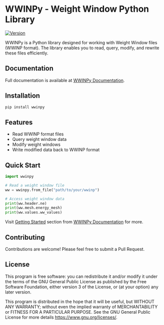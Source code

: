 # WWINPy - Weight Window Python Library

[![Version](https://img.shields.io/badge/version-0.1.5-blue.svg)](https://github.com/monleon96/WWINPy)

WWINPy is a Python library designed for working with Weight Window files (WWINP format). The library enables you to read, query, modify, and rewrite these files efficiently.

## Documentation

Full documentation is available at [WWINPy Documentation](https://wwinpy.readthedocs.io/en/latest/#).

## Installation

```bash
pip install wwinpy
```

## Features

- Read WWINP format files
- Query weight window data
- Modify weight windows
- Write modified data back to WWINP format

## Quick Start

```python
import wwinpy

# Read a weight window file
ww = wwinpy.from_file("path/to/your/wwinp")

# Access weight window data
print(ww.header.ne)
print(ww.mesh.energy_mesh)
print(ww.values.ww_values)
```

Visit [Getting Started](https://wwinpy.readthedocs.io/en/latest/getting_started.html) section from [WWINPy Documentation](https://wwinpy.readthedocs.io/en/latest/#) for more.

## Contributing

Contributions are welcome! Please feel free to submit a Pull Request.

## License

This program is free software: you can redistribute it and/or modify it under the terms of the GNU General Public License as published by the Free Software Foundation, either version 3 of the License, or (at your option) any later version.

This program is distributed in the hope that it will be useful, but WITHOUT ANY WARRANTY; without even the implied warranty of MERCHANTABILITY or FITNESS FOR A PARTICULAR PURPOSE. See the GNU General Public License for more details <https://www.gnu.org/licenses/>.
